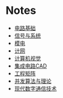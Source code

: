 <!-----
title: "笔记"
date: 2020-01-26T20:59:40+08:00
comments: false
----->

# Notes

- [电路基础](Circuit.html)
- [信号与系统](信号与系统/)
- [模电](模电/)
- [计网](计网/)
- [计算机视觉](计算机视觉/)
- [集成电路CAD](集成电路CAD/)
- [工程矩阵](工程矩阵/)
- [并发算法与理论](并发/)
- [现代数字通信技术](现代数字通信技术/)